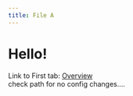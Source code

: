 ```yaml
---
title: File A
---
```


# Hello!

Link to First tab: [Overview](../overview)  
check path for no config changes....
